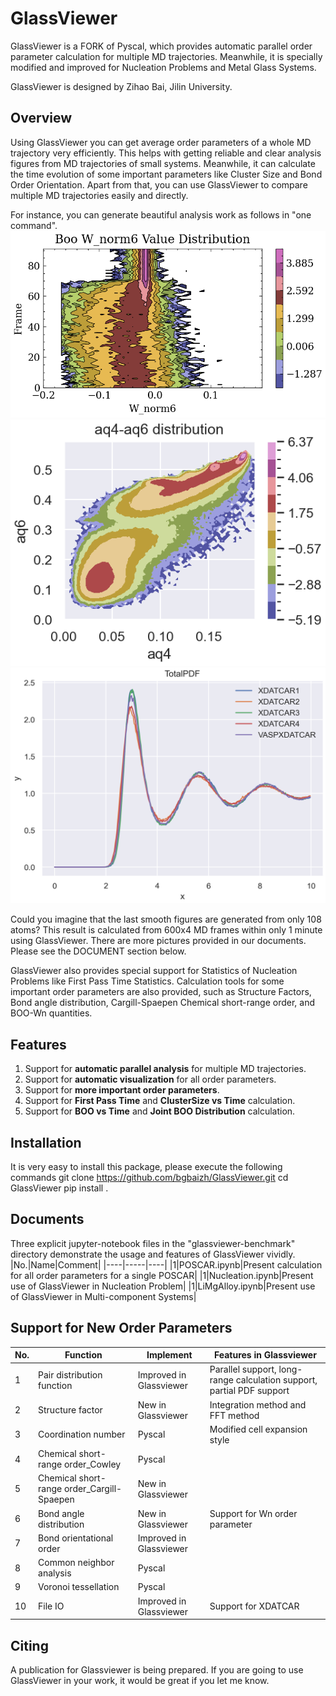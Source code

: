 # GlassViewer

GlassViewer is a FORK of Pyscal, which provides automatic parallel order parameter calculation for multiple MD trajectories. Meanwhile, it is specially modified and improved for Nucleation Problems and Metal Glass Systems. 

GlassViewer is designed by Zihao Bai, Jilin University.  
## Overview

Using GlassViewer you can get average order parameters of a whole MD trajectory very efficiently. This helps with getting reliable and clear analysis figures from MD trajectories of small systems. Meanwhile, it can calculate the time evolution of some important parameters like Cluster Size and Bond Order Orientation. Apart from that, you can use GlassViewer to compare multiple MD trajectories easily and directly.

For instance, you can generate beautiful analysis work as follows in "one command".
![](./img/wn6.png)
![](./img/aq4aq6.png)
![](./img/pdf.png)

Could you imagine that the last smooth figures are generated from only 108 atoms? This result is calculated from 600x4 MD frames within only 1 minute using GlassViewer. There are more pictures provided in our documents. Please see the DOCUMENT section below.

GlassViewer also provides special support for Statistics of Nucleation Problems like First Pass Time Statistics. Calculation tools for some important order parameters are also provided, such as Structure Factors, Bond angle distribution, Cargill-Spaepen Chemical short-range order, and BOO-Wn quantities.

## Features
1. Support for **automatic parallel analysis** for multiple MD trajectories.
2. Support for **automatic visualization** for all order parameters.
3. Support for **more important order parameters**. 
4. Support for **First Pass Time** and **ClusterSize vs Time** calculation.
5. Support for **BOO vs Time** and **Joint BOO Distribution** calculation.
## Installation
It is very easy to install this package, please execute the following commands
    git clone https://github.com/bgbaizh/GlassViewer.git
    cd GlassViewer
    pip install . 
## Documents
Three explicit jupyter-notebook files in the "glassviewer-benchmark" directory demonstrate the usage and features of GlassViewer vividly.
|No.|Name|Comment|
|----|-----|----|
|1|POSCAR.ipynb|Present calculation for all order parameters for a single POSCAR|
|1|Nucleation.ipynb|Present use of GlassViewer in Nucleation Problem|
|1|LiMgAlloy.ipynb|Present use of GlassViewer in Multi-component Systems|




## Support for New Order Parameters 
|No.|Function|Implement|Features in Glassviewer|
|----|-----|----|----|
|1|Pair distribution function|Improved in Glassviewer|Parallel support, long-range calculation support, partial PDF support|
|2|Structure factor|New in Glassviewer|Integration method and FFT method|
|3|Coordination number|Pyscal|Modified cell expansion style|
|4|Chemical short-range order_Cowley|Pyscal|
|5|Chemical short-range order_Cargill-Spaepen|New in Glassviewer||	
|6|Bond angle distribution|New in Glassviewer|Support for Wn order parameter|
|7|Bond orientational order|Improved in Glassviewer||
|8|Common neighbor analysis|Pyscal||
|9|Voronoi tessellation|Pyscal||
|10|File IO|Improved in Glassviewer|Support for XDATCAR|

## Citing

A publication for Glassviewer is being prepared. If you are going to use GlassViewer in your work, it would be great if you let me know.

